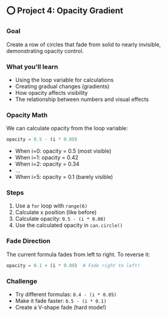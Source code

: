 ## ⭕ Project 4: Opacity Gradient

### Goal
Create a row of circles that fade from solid to nearly invisible, demonstrating opacity control.

### What you'll learn
- Using the loop variable for calculations
- Creating gradual changes (gradients)
- How opacity affects visibility
- The relationship between numbers and visual effects

### Opacity Math
We can calculate opacity from the loop variable:
```python
opacity = 0.5 - (i * 0.08)
```
- When i=0: opacity = 0.5 (most visible)
- When i=1: opacity = 0.42
- When i=2: opacity = 0.34
- ...
- When i=5: opacity = 0.1 (barely visible)

### Steps
1. Use a `for` loop with `range(6)`
2. Calculate x position (like before)
3. Calculate opacity: `0.5 - (i * 0.08)`
4. Use the calculated opacity in `can.circle()`

### Fade Direction
The current formula fades from left to right. To reverse it:
```python
opacity = 0.1 + (i * 0.08)  # Fade right to left!
```

### Challenge
- Try different formulas: `0.4 - (i * 0.05)`
- Make it fade faster: `0.5 - (i * 0.1)`
- Create a V-shape fade (hard mode!)

